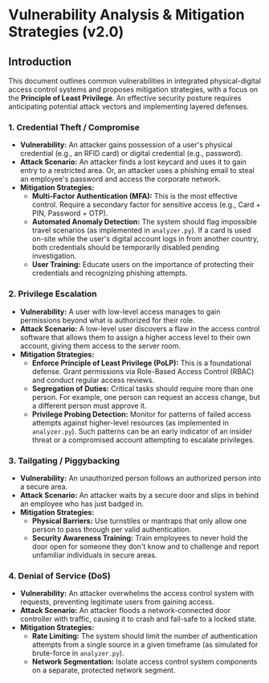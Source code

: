 # Vulnerability Analysis & Mitigation Strategies (v2.0)

## Introduction

This document outlines common vulnerabilities in integrated physical-digital access control systems and proposes mitigation strategies, with a focus on the **Principle of Least Privilege**. An effective security posture requires anticipating potential attack vectors and implementing layered defenses.

### 1. Credential Theft / Compromise

* **Vulnerability:** An attacker gains possession of a user's physical credential (e.g., an RFID card) or digital credential (e.g., password).
* **Attack Scenario:** An attacker finds a lost keycard and uses it to gain entry to a restricted area. Or, an attacker uses a phishing email to steal an employee's password and access the corporate network.
* **Mitigation Strategies:**
    * **Multi-Factor Authentication (MFA):** This is the most effective control. Require a secondary factor for sensitive access (e.g., Card + PIN, Password + OTP).
    * **Automated Anomaly Detection:** The system should flag impossible travel scenarios (as implemented in `analyzer.py`). If a card is used on-site while the user's digital account logs in from another country, both credentials should be temporarily disabled pending investigation.
    * **User Training:** Educate users on the importance of protecting their credentials and recognizing phishing attempts.

### 2. Privilege Escalation

* **Vulnerability:** A user with low-level access manages to gain permissions beyond what is authorized for their role.
* **Attack Scenario:** A low-level user discovers a flaw in the access control software that allows them to assign a higher access level to their own account, giving them access to the server room.
* **Mitigation Strategies:**
    * **Enforce Principle of Least Privilege (PoLP):** This is a foundational defense. Grant permissions via Role-Based Access Control (RBAC) and conduct regular access reviews.
    * **Segregation of Duties:** Critical tasks should require more than one person. For example, one person can request an access change, but a different person must approve it.
    * **Privilege Probing Detection:** Monitor for patterns of failed access attempts against higher-level resources (as implemented in `analyzer.py`). Such patterns can be an early indicator of an insider threat or a compromised account attempting to escalate privileges.

### 3. Tailgating / Piggybacking

* **Vulnerability:** An unauthorized person follows an authorized person into a secure area.
* **Attack Scenario:** An attacker waits by a secure door and slips in behind an employee who has just badged in.
* **Mitigation Strategies:**
    * **Physical Barriers:** Use turnstiles or mantraps that only allow one person to pass through per valid authentication.
    * **Security Awareness Training:** Train employees to never hold the door open for someone they don't know and to challenge and report unfamiliar individuals in secure areas.

### 4. Denial of Service (DoS)

* **Vulnerability:** An attacker overwhelms the access control system with requests, preventing legitimate users from gaining access.
* **Attack Scenario:** An attacker floods a network-connected door controller with traffic, causing it to crash and fail-safe to a locked state.
* **Mitigation Strategies:**
    * **Rate Limiting:** The system should limit the number of authentication attempts from a single source in a given timeframe (as simulated for brute-force in `analyzer.py`).
    * **Network Segmentation:** Isolate access control system components on a separate, protected network segment.
